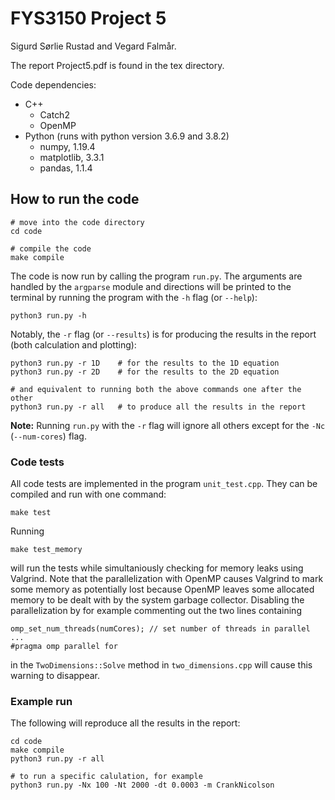 # FYS3150 Project 5
Sigurd Sørlie Rustad and Vegard Falmår.

The report Project5.pdf is found in the tex directory.

Code dependencies:
- C++
    - Catch2
    - OpenMP
- Python (runs with python version 3.6.9 and 3.8.2)
    - numpy, 1.19.4
    - matplotlib, 3.3.1
    - pandas, 1.1.4

## How to run the code
```
# move into the code directory
cd code

# compile the code
make compile
```

The code is now run by calling the program `run.py`. The arguments are handled
by the `argparse` module and directions will be printed to the terminal by
running the program with the `-h` flag (or `--help`):
```
python3 run.py -h
```

Notably, the `-r` flag (or `--results`) is for producing the results in the
report (both calculation and plotting):
```
python3 run.py -r 1D    # for the results to the 1D equation
python3 run.py -r 2D    # for the results to the 2D equation

# and equivalent to running both the above commands one after the other
python3 run.py -r all   # to produce all the results in the report
```

**Note:** Running `run.py` with the `-r` flag will ignore all others except for
the `-Nc` (`--num-cores`) flag.

### Code tests
All code tests are implemented in the program `unit_test.cpp`. They can be
compiled and run with one command:
```
make test
```
Running
```
make test_memory
```
will run the tests while simultaniously checking for memory leaks using
Valgrind. Note that the parallelization with OpenMP causes Valgrind to mark
some memory as potentially lost because OpenMP leaves some allocated memory to
be dealt with by the system garbage collector. Disabling the parallelization
by for example commenting out the two lines containing
```
omp_set_num_threads(numCores); // set number of threads in parallel
...
#pragma omp parallel for
```
in the `TwoDimensions::Solve` method in `two_dimensions.cpp` will cause this
warning to disappear.

### Example run
The following will reproduce all the results in the report:
```
cd code
make compile
python3 run.py -r all

# to run a specific calulation, for example
python3 run.py -Nx 100 -Nt 2000 -dt 0.0003 -m CrankNicolson
```
